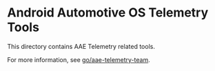 # Android Automotive OS Telemetry Tools

This directory contains AAE Telemetry related tools.

For more information, see [go/aae-telemetry-team](go/aae-telemetry-team).
